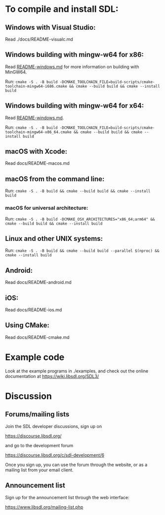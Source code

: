 # To compile and install SDL:

##  Windows with Visual Studio:

Read ./docs/README-visualc.md

## Windows building with mingw-w64 for x86:

Read [README-windows.md](docs/README-windows.md) for more information on building with MinGW64.

Run: `cmake -S . -B build -DCMAKE_TOOLCHAIN_FILE=build-scripts/cmake-toolchain-mingw64-i686.cmake && cmake --build build && cmake --install build`

## Windows building with mingw-w64 for x64:

Read [README-windows.md](docs/README-windows.md).

Run: `cmake -S . -B build -DCMAKE_TOOLCHAIN_FILE=build-scripts/cmake-toolchain-mingw64-x86_64.cmake && cmake --build build && cmake --install build`

## macOS with Xcode:

Read docs/README-macos.md

## macOS from the command line:

Run: `cmake -S . -B build && cmake --build build && cmake --install build`

### macOS for universal architecture:

Run: `cmake -S . -B build -DCMAKE_OSX_ARCHITECTURES="x86_64;arm64" && cmake --build build && cmake --install build`

## Linux and other UNIX systems:

Run: `cmake -S . -B build && cmake --build build --parallel $(nproc) && cmake --install build`

## Android:

Read docs/README-android.md

## iOS:

Read docs/README-ios.md

## Using CMake:

Read docs/README-cmake.md

# Example code

Look at the example programs in ./examples, and check out the online
documentation at https://wiki.libsdl.org/SDL3/

# Discussion

## Forums/mailing lists

Join the SDL developer discussions, sign up on

https://discourse.libsdl.org/

and go to the development forum

https://discourse.libsdl.org/c/sdl-development/6

Once you sign up, you can use the forum through the website, or as a mailing
list from your email client.

## Announcement list

Sign up for the announcement list through the web interface:

https://www.libsdl.org/mailing-list.php

